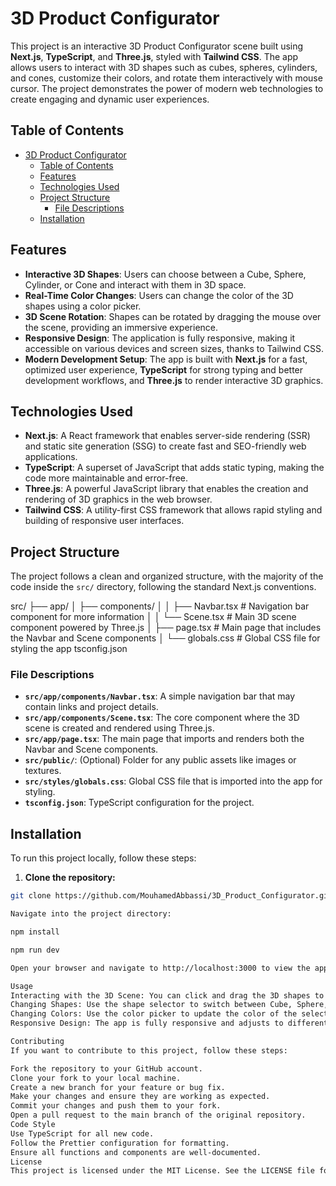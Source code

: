 # 3D Product Configurator

This project is an interactive 3D Product Configurator scene built using **Next.js**, **TypeScript**, and **Three.js**, styled with **Tailwind CSS**. The app allows users to interact with 3D shapes such as cubes, spheres, cylinders, and cones, customize their colors, and rotate them interactively with mouse cursor. The project demonstrates the power of modern web technologies to create engaging and dynamic user experiences.

## Table of Contents

- [3D Product Configurator](#3d-product-configurator)
  - [Table of Contents](#table-of-contents)
  - [Features](#features)
  - [Technologies Used](#technologies-used)
  - [Project Structure](#project-structure)
    - [File Descriptions](#file-descriptions)
  - [Installation](#installation)

## Features

- **Interactive 3D Shapes**: Users can choose between a Cube, Sphere, Cylinder, or Cone and interact with them in 3D space.
- **Real-Time Color Changes**: Users can change the color of the 3D shapes using a color picker.
- **3D Scene Rotation**: Shapes can be rotated by dragging the mouse over the scene, providing an immersive experience.
- **Responsive Design**: The application is fully responsive, making it accessible on various devices and screen sizes, thanks to Tailwind CSS.
- **Modern Development Setup**: The app is built with **Next.js** for a fast, optimized user experience, **TypeScript** for strong typing and better development workflows, and **Three.js** to render interactive 3D graphics.

## Technologies Used

- **Next.js**: A React framework that enables server-side rendering (SSR) and static site generation (SSG) to create fast and SEO-friendly web applications.
- **TypeScript**: A superset of JavaScript that adds static typing, making the code more maintainable and error-free.
- **Three.js**: A powerful JavaScript library that enables the creation and rendering of 3D graphics in the web browser.
- **Tailwind CSS**: A utility-first CSS framework that allows rapid styling and building of responsive user interfaces.

## Project Structure

The project follows a clean and organized structure, with the majority of the code inside the `src/` directory, following the standard Next.js conventions.

src/
  ├── app/
  │   ├── components/
  │   │   ├── Navbar.tsx        # Navigation bar component for more information
  │   │   └── Scene.tsx         # Main 3D scene component powered by Three.js
  │   ├── page.tsx              # Main page that includes the Navbar and Scene components
  │   └── globals.css           # Global CSS file for styling the app
tsconfig.json

### File Descriptions

- **`src/app/components/Navbar.tsx`**: A simple navigation bar that may contain links and project details.
- **`src/app/components/Scene.tsx`**: The core component where the 3D scene is created and rendered using Three.js.
- **`src/app/page.tsx`**: The main page that imports and renders both the Navbar and Scene components.
- **`src/public/`**: (Optional) Folder for any public assets like images or textures.
- **`src/styles/globals.css`**: Global CSS file that is imported into the app for styling.
- **`tsconfig.json`**: TypeScript configuration for the project.

## Installation

To run this project locally, follow these steps:

1. **Clone the repository:**

```bash
git clone https://github.com/MouhamedAbbassi/3D_Product_Configurator.git

Navigate into the project directory:

npm install

npm run dev

Open your browser and navigate to http://localhost:3000 to view the app.

Usage
Interacting with the 3D Scene: You can click and drag the 3D shapes to rotate them in space. This provides an interactive experience where users can explore the objects from all angles.
Changing Shapes: Use the shape selector to switch between Cube, Sphere, Cylinder, and Cone. The selected shape will be rendered in the scene.
Changing Colors: Use the color picker to update the color of the selected shape in real-time.
Responsive Design: The app is fully responsive and adjusts to different screen sizes, providing a seamless experience across devices.

Contributing
If you want to contribute to this project, follow these steps:

Fork the repository to your GitHub account.
Clone your fork to your local machine.
Create a new branch for your feature or bug fix.
Make your changes and ensure they are working as expected.
Commit your changes and push them to your fork.
Open a pull request to the main branch of the original repository.
Code Style
Use TypeScript for all new code.
Follow the Prettier configuration for formatting.
Ensure all functions and components are well-documented.
License
This project is licensed under the MIT License. See the LICENSE file for more information.
 
